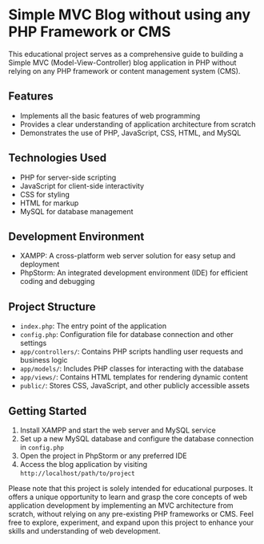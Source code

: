 # Simple MVC Blog without using any PHP Framework or CMS


This educational project serves as a comprehensive guide to building a Simple MVC (Model-View-Controller) blog application in PHP without relying on any PHP framework or content management system (CMS).

## Features
- Implements all the basic features of web programming
- Provides a clear understanding of application architecture from scratch
- Demonstrates the use of PHP, JavaScript, CSS, HTML, and MySQL

## Technologies Used
- PHP for server-side scripting
- JavaScript for client-side interactivity
- CSS for styling
- HTML for markup
- MySQL for database management

## Development Environment
- XAMPP: A cross-platform web server solution for easy setup and deployment
- PhpStorm: An integrated development environment (IDE) for efficient coding and debugging

## Project Structure
- `index.php`: The entry point of the application
- `config.php`: Configuration file for database connection and other settings
- `app/controllers/`: Contains PHP scripts handling user requests and business logic
- `app/models/`: Includes PHP classes for interacting with the database
- `app/views/`: Contains HTML templates for rendering dynamic content
- `public/`: Stores CSS, JavaScript, and other publicly accessible assets

## Getting Started
1. Install XAMPP and start the web server and MySQL service
2. Set up a new MySQL database and configure the database connection in `config.php`
3. Open the project in PhpStorm or any preferred IDE
4. Access the blog application by visiting `http://localhost/path/to/project`

Please note that this project is solely intended for educational purposes. It offers a unique opportunity to learn and grasp the core concepts of web application development by implementing an MVC architecture from scratch, without relying on any pre-existing PHP frameworks or CMS. Feel free to explore, experiment, and expand upon this project to enhance your skills and understanding of web development.
